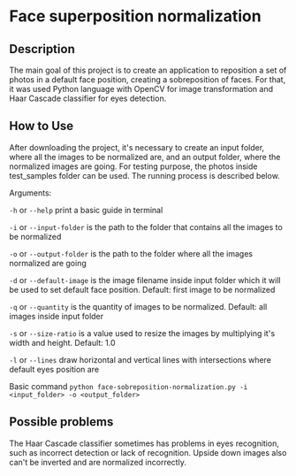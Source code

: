 # Face superposition normalization

## Description

The main goal of this project is to create an application to reposition a set of photos in a default face position, creating a sobreposition of faces. For that, it was used Python language with OpenCV for image transformation and Haar Cascade classifier for eyes detection.

## How to Use

After downloading the project, it's necessary to create an input folder, where all the images to be normalized are, and an output folder, where
the normalized images are going. For testing purpose, the photos inside test_samples folder can be used. The running process is described below.

Arguments:

`-h` or `--help` print a basic guide in terminal

`-i` or `--input-folder` is the path to the folder that contains all the images to be normalized

`-o` or `--output-folder` is the path to the folder where all the images normalized are going

`-d` or `--default-image` is the image filename inside input folder which it will be used to set default face position. Default: first image to be normalized

`-q` or `--quantity` is the quantity of images to be normalized. Default: all images inside input folder

`-s` or `--size-ratio` is a value used to resize the images by multiplying it's width and height. Default: 1.0

`-l` or `--lines` draw horizontal and vertical lines with intersections where default eyes position are

Basic command `python face-sobreposition-normalization.py -i <input_folder> -o <output_folder>`

## Possible problems

The Haar Cascade classifier sometimes has problems in eyes recognition, such as incorrect detection or lack of recognition. Upside down images also can't be inverted and are normalized incorrectly.
